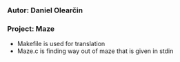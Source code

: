 ### Autor: Daniel Olearčin
### Project: Maze
  - Makefile is used for translation
  - Maze.c is finding way out of maze that is given in stdin

